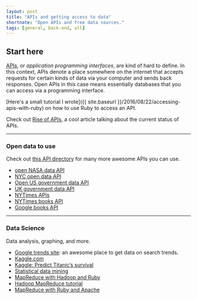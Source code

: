 ```yaml
---
layout: post
title: "APIs and getting access to data"
shortnote: "Open APIs and free data sources."
tags: [general, back-end, all]
---
```


## Start here
[APIs](https://en.wikipedia.org/wiki/Application_programming_interface), or *application programming interfaces*, are kind of hard to define. In this context, APIs denote a place somewhere on the internet that accepts requests for certain kinds of data via your computer and sends back responses. Open APIs in this case means essentially databases that you can access via a programming interface.  

[Here's a small tutorial I wrote]({{ site.baseurl }}/2016/08/22/accessing-apis-with-ruby) on how to use Ruby to access an API.

Check out [Rise of APIs](http://techcrunch.com/2016/05/21/the-rise-of-apis/?ncid=rss&utm_source=feedburner&utm_medium=feed&utm_campaign=Feed%3A+Techcrunch+%28TechCrunch%29), a cool article talking about the current status of APIs.

<hr>

### Open data to use
Check out [this API directory](http://www.programmableweb.com/apis/directory) for many more awesome APIs you can use.

* [open NASA data API](https://data.nasa.gov/)
* [NYC open data API](https://nycopendata.socrata.com/data)
* [Open US government data API](http://www.data.gov/)
* [UK government data API](https://data.gov.uk/)
* [NYTimes APIs](http://developer.nytimes.com/docs)
* [NYTimes books API](http://developer.nytimes.com/docs/books_api/)
* [Google books API](http://storage.googleapis.com/books/ngrams/books/datasetsv2.html)

<hr>

### Data Science
Data analysis, graphing, and more.

* [Google trends site](http://www.google.com/trends/explore#cmpt=q&tz=Etc%2FGMT%2B4): an awesome place to get data on search trends.
* [Kaggle.com](https://www.kaggle.com/competitions)
* [Kaggle: Predict Titanic’s survival](https://www.kaggle.com/c/titanic)
* [Statistical data mining](http://www.autonlab.org/tutorials/)
* [MapReduce with Hadoop and Ruby](https://speakerdeck.com/swanandp/build-your-first-mapreduce-with-hadoop-and-ruby)
* [Hadoop MapReduce tutorial](https://hadoop.apache.org/docs/r1.2.1/mapred_tutorial.html)
* [MapReduce with Ruby and Apache](http://blog.cloudera.com/blog/2011/01/map-reduce-with-ruby-using-apache-hadoop/)
